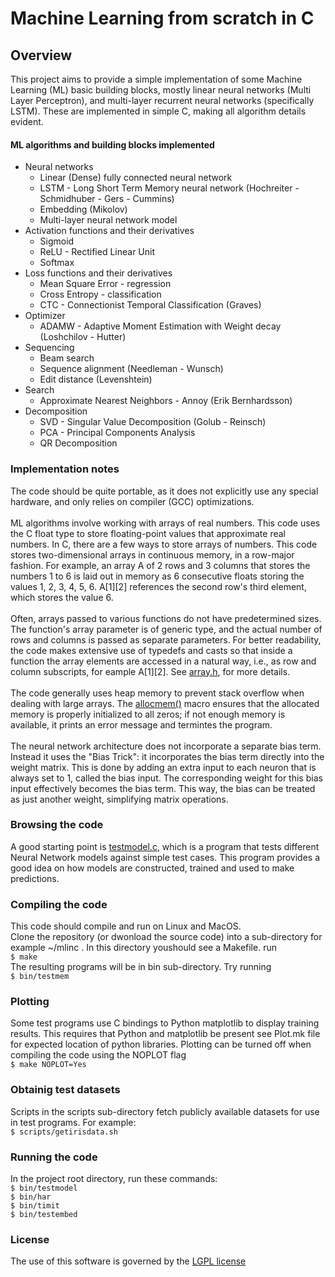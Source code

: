 # Machine Learning from scratch in C

## Overview

This project aims to provide a simple implementation of some Machine
Learning (ML) basic building blocks, mostly linear neural networks
(Multi Layer Perceptron), and multi-layer recurrent neural networks
(specifically LSTM). These are implemented in simple C, making all
algorithm details evident.

#### ML algorithms and building blocks implemented

-   Neural networks
    -   Linear (Dense) fully connected neural network
    -   LSTM - Long Short Term Memory neural network (Hochreiter -
        Schmidhuber - Gers - Cummins)
    -   Embedding (Mikolov)
    -   Multi-layer neural network model
-   Activation functions and their derivatives
    -   Sigmoid
    -   ReLU - Rectified Linear Unit
    -   Softmax
-   Loss functions and their derivatives
    -   Mean Square Error - regression
    -   Cross Entropy - classification
    -   CTC - Connectionist Temporal Classification (Graves)
-   Optimizer
    -   ADAMW - Adaptive Moment Estimation with Weight decay
        (Loshchilov - Hutter)
-   Sequencing
    -   Beam search
    -   Sequence alignment (Needleman - Wunsch)
    -   Edit distance (Levenshtein)
-   Search
    -   Approximate Nearest Neighbors - Annoy (Erik Bernhardsson)
-   Decomposition
    -   SVD - Singular Value Decomposition (Golub - Reinsch)
    -   PCA - Principal Components Analysis
    -   QR Decomposition

### Implementation notes

The code should be quite portable, as it does not explicitly use any
special hardware, and only relies on compiler (GCC) optimizations.\
\
ML algorithms involve working with arrays of real numbers. This code
uses the C float type to store floating-point values that approximate
real numbers. In C, there are a few ways to store arrays of numbers.
This code stores two-dimensional arrays in continuous memory, in a
row-major fashion. For example, an array A of 2 rows and 3 columns that
stores the numbers 1 to 6 is laid out in memory as 6 consecutive floats
storing the values 1, 2, 3, 4, 5, 6. A\[1\]\[2\] references the second
row\'s third element, which stores the value 6.\
\
Often, arrays passed to various functions do not have predetermined
sizes. The function\'s array parameter is of generic type, and the
actual number of rows and columns is passed as separate parameters. For
better readability, the code makes extensive use of typedefs and casts
so that inside a function the array elements are accessed in a natural
way, i.e., as row and column subscripts, for eample A\[1\]\[2\]. See
[array.h](src/numeric/array.h), for more details.\
\
The code generally uses heap memory to prevent stack overflow when
dealing with large arrays. The [allocmem()](src/mem.h) macro
ensures that the allocated memory is properly initialized to all zeros;
if not enough memory is available, it prints an error message and
termintes the program.\
\
The neural network architecture does not incorporate a separate bias
term. Instead it uses the \"Bias Trick\": it incorporates the bias term
directly into the weight matrix. This is done by adding an extra input
to each neuron that is always set to 1, called the bias input. The
corresponding weight for this bias input effectively becomes the bias
term. This way, the bias can be treated as just another weight,
simplifying matrix operations.

### Browsing the code

A good starting point is [testmodel.c](src/tests/testmodel.c),
which is a program that tests different Neural Network models against
simple test cases. This program provides a good idea on how models are
constructed, trained and used to make predictions.

### Compiling the code

This code should compile and run on Linux and MacOS.\
Clone the repository (or dwonload the source code) into a sub-directory
for example \~/mlinc . In this directory youshould see a Makefile. run\
`$ make`\
The resulting programs will be in bin sub-directory. Try running\
`$ bin/testmem`

### Plotting

Some test programs use C bindings to Python matplotlib to display
training results. This requires that Python and matplotlib be present
see Plot.mk file for expected location of python libraries. Plotting can
be turned off when compiling the code using the NOPLOT flag\
`$ make NOPLOT=Yes`

### Obtainig test datasets

Scripts in the scripts sub-directory fetch publicly available datasets
for use in test programs. For example:\
`$ scripts/getirisdata.sh`

### Running the code

In the project root directory, run these commands:\
`$ bin/testmodel`\
`$ bin/har`\
`$ bin/timit`\
`$ bin/testembed`

### License

The use of this software is governed by the [LGPL license](LICENSE.md)
